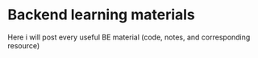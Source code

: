 # Backend learning materials
 Here i will post every useful BE material (code, notes, and corresponding resource)
